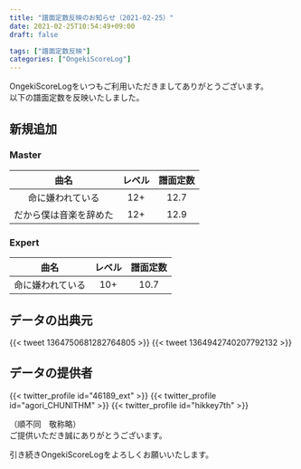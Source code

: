 ```yaml
---
title: "譜面定数反映のお知らせ（2021-02-25）"
date: 2021-02-25T10:54:49+09:00
draft: false

tags: ["譜面定数反映"]
categories: ["OngekiScoreLog"]
---
```


OngekiScoreLogをいつもご利用いただきましてありがとうございます。  
以下の譜面定数を反映いたしました。

<!--more-->

## 新規追加

### Master

| 曲名 | レベル | 譜面定数 |
|:-:|:-:|:-:|
| 命に嫌われている | 12+ | 12.7 |
| だから僕は音楽を辞めた | 12+ | 12.9 |

### Expert

| 曲名 | レベル | 譜面定数 |
|:-:|:-:|:-:|
| 命に嫌われている | 10+ | 10.7 |

## データの出典元

{{< tweet 1364750681282764805 >}}
{{< tweet 1364942740207792132 >}}

## データの提供者

{{< twitter_profile id="46189_ext" >}}
{{< twitter_profile id="agori_CHUNITHM" >}}
{{< twitter_profile id="hikkey7th" >}}

（順不同　敬称略）  
ご提供いただき誠にありがとうございます。

引き続きOngekiScoreLogをよろしくお願いいたします。
